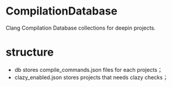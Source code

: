 # CompilationDatabase
Clang Compilation Database collections for deepin projects.

# structure
- db stores compile_commands.json files for each projects；
- clazy_enabled.json stores projects that needs clazy checks；

